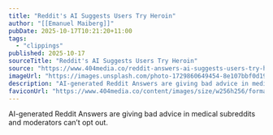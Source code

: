 ```yaml
---
title: "Reddit's AI Suggests Users Try Heroin"
author: "[[Emanuel Maiberg]]"
pubDate: 2025-10-17T10:21:20+11:00
tags:
  - "clippings"
published: 2025-10-17
sourceTitle: "Reddit's AI Suggests Users Try Heroin"
source: "https://www.404media.co/reddit-answers-ai-suggests-users-try-heroin/"
imageUrl: "https://images.unsplash.com/photo-1729860649454-8e107bbf0d19?crop=entropy&cs=tinysrgb&fit=max&fm=jpg&ixid=M3wxMTc3M3wwfDF8c2VhcmNofDJ8fHJlZGRpdHxlbnwwfHx8fDE3NjA2MzQ3OTV8MA&ixlib=rb-4.1.0&q=80&w=2000"
description: "AI-generated Reddit Answers are giving bad advice in medical subreddits and moderators can’t opt out."
faviconUrl: "https://www.404media.co/content/images/size/w256h256/format/png/2023/08/favicon-3.svg"
---
```

AI-generated Reddit Answers are giving bad advice in medical subreddits and moderators can’t opt out.